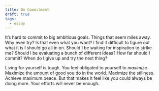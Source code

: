 ```yaml
---
title: On Commitment
draft: true
tags:
  - essay
---
```

It’s hard to commit to big ambitious goals. Things that seem miles away. Why even try? Is that even what you want? I find it difficult to figure out what it is I should go all in on. Should I be waiting for inspiration to strike me? Should I be evaluating a bunch of different ideas? How far should I commit? When do I give up and try the next thing?

Living for yourself is tough. You feel obligated to yourself to *maximize*. Maximize the amount of good you do in the world. Maximize the stillness. Achieve maximum peace. But that makes it feel like you could always be doing more. Your efforts will never be enough.